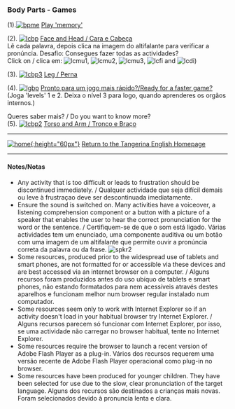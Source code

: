 ### Body Parts - Games

(1).[![bpme](https://1blockatatime.github.io/English/images2/bpme.PNG)](http://www.eslgamesworld.com/members/games/vocabulary/memoryaudio/body%20parts%20i%20can/index.html) [Play 'memory'](http://www.eslgamesworld.com/members/games/vocabulary/memoryaudio/body%20parts%20i%20can/index.html)

(2). [![lcbp](https://1blockatatime.github.io/English/images/lcbp.PNG)](http://www.learningchocolate.com/content/body-parts-1-head-and-face) [Face and Head / Cara e Cabeça](http://www.learningchocolate.com/content/body-parts-1-head-and-face)  
Lê cada palavra, depois clica na imagem do altifalante para verificar a pronúncia. Desafio: Consegues fazer todas as actividades?  
Click on / clica em: ![lcmu1](https://1blockatatime.github.io/English/images/lcmu1.PNG), ![lcmu2](https://1blockatatime.github.io/English/images/lcmu2.PNG), ![lcmu3](https://1blockatatime.github.io/English/images/lcmu3.PNG), ![lcfi](https://1blockatatime.github.io/English/images/lcfi.PNG) and ![lcdi](https://1blockatatime.github.io/English/images/lcdi.PNG))  

(3). [![lcbp3](https://1blockatatime.github.io/English/images/lcbp3.PNG)](http://www.learningchocolate.com/content/body-parts-3-leg) [Leg / Perna](http://www.learningchocolate.com/content/body-parts-3-leg)  

(4). [![lgbp](https://1blockatatime.github.io/English/images/lgbp.PNG)](https://www.learninggamesforkids.com/health_games/body_parts/labeling.html) [Pronto para um jogo mais rápido?/Ready for a faster game?](https://www.learninggamesforkids.com/health_games/body_parts/labeling.html)   
(Joga 'levels' 1 e 2. Deixa o nível 3 para logo, quando aprenderes os orgãos internos.)  

Queres saber mais? / Do you want to know more?  
(5). [![lcbp2](https://1blockatatime.github.io/English/images/lcbp2.PNG)](http://www.learningchocolate.com/content/body-parts-2-mid-section-and-arms) [Torso and Arm / Tronco e Braço](http://www.learningchocolate.com/content/body-parts-2-mid-section-and-arms)  

***
[![home](https://1blockatatime.github.io/English/images/home.png){:height="60px"}](https://tangerina-pt.github.io/English) [Return to the Tangerina English Homepage](https://tangerina-pt.github.io/English)  

***

#### Notes/Notas
* Any activity that is too difficult or leads to frustration should be discontinued immediately. / Qualquer actividade que seja difícil demais ou leve à frustraçao deve ser descontinuada imediatamente.
* Ensure the sound is switched on. Many activities have a voiceover, a listening comprehension component or a button with a picture of a speaker that enables the user to hear the correct pronunciation for the word or the sentence. / Certifiquem-se de que o som está ligado. Várias actividades tem um enunciado, uma componente auditiva ou um botão com uma imagem de um altifalante que permite ouvir a pronúncia correta da palavra ou da frase. ![spkr2](/images/spkr2.PNG)
* Some resources, produced prior to the widespread use of tablets and smart phones, are not formatted for or accessible via these devices and are best accessed via an internet browser on a computer. / Alguns recursos foram produzidos antes do uso ubíquo de tablets e smart phones, não estando formatados para nem acessíveis através destes aparelhos e funcionam melhor num browser regular instalado num computador.
* Some resources seem only to work with Internet Explorer so if an activity doesn't load in your habitual browser try Internet Explorer. / Alguns recursos parecem só funcionar com Internet Explorer, por isso, se uma actividade não carregar no browser habitual, tente no Internet Explorer.
* Some resources require the browser to launch a recent version of Adobe Flash Player as a plug-in. Vários dos recursos requerem uma versão recente de Adobe Flash Player operacional como plug-in no browser.
* Some resources have been produced for younger children. They have been selected for use due to the slow, clear pronunciation of the target language. Alguns dos recursos são destinados a crianças mais novas. Foram selecionados devido à pronuncia lenta e clara.
